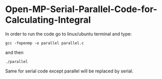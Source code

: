 # Open-MP-Serial-Parallel-Code-for-Calculating-Integral

In order to run the code go to linux/ubuntu terminal and type:

`gcc -fopenmp -o parallel parallel.c`

and then 

`./parallel`

Same for serial code except parallel will be replaced by serial.


